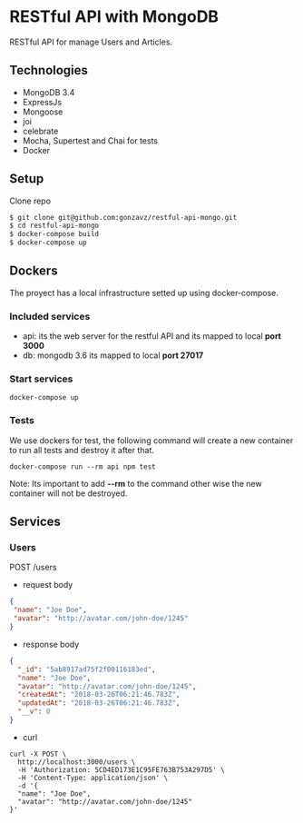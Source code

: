 # RESTful API with MongoDB

RESTful API for manage Users and Articles.

## Technologies
- MongoDB 3.4
- ExpressJs
- Mongoose
- joi
- celebrate
- Mocha, Supertest and Chai for tests
- Docker

## Setup

Clone repo

```bash
$ git clone git@github.com:gonzavz/restful-api-mongo.git
$ cd restful-api-mongo
$ docker-compose build
$ docker-compose up
```

## Dockers
The proyect has a local infrastructure setted up using docker-compose.

### Included services
- api: its the web server for the restful API and its mapped to local **port 3000**
- db: mongodb 3.6 its mapped to local **port 27017**

### Start services

```
docker-compose up
```

### Tests

We use dockers for test, the following command will create a new container to run all tests and destroy it after that.

```
docker-compose run --rm api npm test
```
Note: Its important to add **--rm** to the command other wise the new container will not be destroyed.

## Services

### Users

POST /users
- request body
```json
{
 "name": "Joe Doe",
 "avatar": "http://avatar.com/john-doe/1245"
}
```
- response body
```json
{
  "_id": "5ab8917ad75f2f00116183ed",
  "name": "Joe Doe",
  "avatar": "http://avatar.com/john-doe/1245",
  "createdAt": "2018-03-26T06:21:46.783Z",
  "updatedAt": "2018-03-26T06:21:46.783Z",
  "__v": 0
}
```
- curl

```curl
curl -X POST \
  http://localhost:3000/users \
  -H 'Authorization: 5CD4ED173E1C95FE763B753A297D5' \
  -H 'Content-Type: application/json' \
  -d '{
  "name": "Joe Doe",
  "avatar": "http://avatar.com/john-doe/1245"
}'
```
